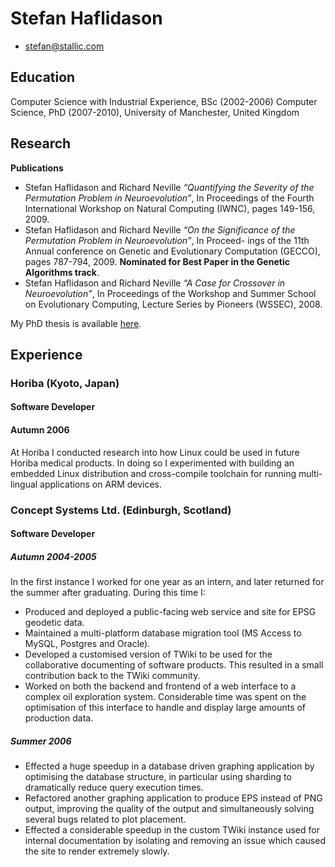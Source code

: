 # Stefan Haflidason

 * <stefan@stallic.com>

## Education

Computer Science with Industrial Experience, BSc (2002-2006)
Computer Science, PhD (2007-2010),
University of Manchester, United Kingdom

## Research

**Publications**

 * Stefan Haflidason and Richard Neville <i>“Quantifying the Severity of the Permutation Problem in Neuroevolution”</i>, In Proceedings of the Fourth International Workshop on Natural Computing (IWNC), pages 149-156, 2009.
 * Stefan Haflidason and Richard Neville <i>“On the Significance of the Permutation Problem in Neuroevolution”</i>, In Proceed-
ings of the 11th Annual conference on Genetic and Evolutionary Computation (GECCO), pages 787-794, 2009. <b>Nominated for Best Paper in the Genetic Algorithms track</b>.
 * Stefan Haflidason and Richard Neville <i>“A Case for Crossover in Neuroevolution”</i>, In Proceedings of the Workshop and
Summer School on Evolutionary Computing, Lecture Series by Pioneers (WSSEC), 2008.

My PhD thesis is available [here](http://stefanhaflidason.files.wordpress.com/2009/02/thesis.pdf).

## Experience

### Horiba (Kyoto, Japan)

#### Software Developer

#### Autumn 2006

At Horiba I conducted research into how Linux could be used in future Horiba medical products. In doing so I experimented with building an embedded Linux distribution and cross-compile toolchain for running multi-lingual applications on ARM devices.

### Concept Systems Ltd. (Edinburgh, Scotland)

#### Software Developer

##### Autumn 2004-2005

In the first instance I worked for one year as an intern, and later returned for the summer after graduating. During this time I:

 * Produced and deployed a public-facing web service and site for EPSG geodetic data.
 * Maintained a multi-platform database migration tool (MS Access to MySQL, Postgres and Oracle).
 * Developed a customised version of TWiki to be used for the collaborative documenting of software products. This resulted in a small contribution back to the TWiki community.
 * Worked on both the backend and frontend of a web interface to a complex oil exploration system. Considerable time was spent on the optimisation of this interface to handle and display large amounts of production data.

##### Summer 2006

 * Effected a huge speedup in a database driven graphing application by optimising the database structure, in particular using sharding to dramatically reduce query execution times.
 * Refactored another graphing application to produce EPS instead of PNG output, improving the quality of the output and simultaneously solving several bugs related to plot placement.
 * Effected a considerable speedup in the custom TWiki instance used for internal documentation by isolating and removing an issue which caused the site to render extremely slowly.


